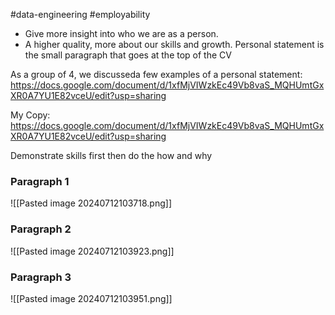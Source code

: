 #data-engineering  #employability 

- Give more insight into who we are as a person.
- A higher quality, more about our skills and growth.
Personal statement is the small paragraph that goes at the top of the CV

As a group of 4, we discusseda few examples of a personal statement:
https://docs.google.com/document/d/1xfMjVIWzkEc49Vb8vaS_MQHUmtGxXR0A7YU1E82vceU/edit?usp=sharing

My Copy:
https://docs.google.com/document/d/1xfMjVIWzkEc49Vb8vaS_MQHUmtGxXR0A7YU1E82vceU/edit?usp=sharing

Demonstrate skills first then do the how and why

### **Paragraph 1**

![[Pasted image 20240712103718.png]]

### **Paragraph 2**

![[Pasted image 20240712103923.png]]

### **Paragraph 3**

![[Pasted image 20240712103951.png]]